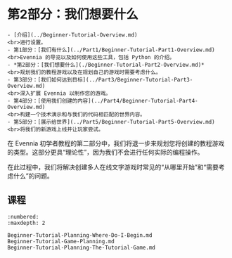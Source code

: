 # 第2部分：我们想要什么

```{sidebar} 初学者教程部分
- [介绍](../Beginner-Tutorial-Overview.md)
<br>进行设置。
- 第1部分：[我们有什么](../Part1/Beginner-Tutorial-Part1-Overview.md)
<br>Evennia 的导览以及如何使用这些工具，包括 Python 的介绍。
- *第2部分：[我们想要什么](./Beginner-Tutorial-Part2-Overview.md)*
<br>规划我们的教程游戏以及在规划自己的游戏时需要考虑什么。
- 第3部分：[我们如何达到目标](../Part3/Beginner-Tutorial-Part3-Overview.md)
<br>深入扩展 Evennia 以制作您的游戏。
- 第4部分：[使用我们创建的内容](../Part4/Beginner-Tutorial-Part4-Overview.md)
<br>构建一个技术演示和与我们的代码相匹配的世界内容。
- 第5部分：[展示给世界](../Part5/Beginner-Tutorial-Part5-Overview.md)
<br>将我们的新游戏上线并让玩家尝试。
```

在 Evennia 初学者教程的第二部分中，我们将退一步来规划您将创建的教程游戏的类型。这部分更具“理论性”，因为我们不会进行任何实际的编程操作。

在此过程中，我们将解决创建多人在线文字游戏时常见的“从哪里开始”和“需要考虑什么”的问题。

## 课程

```{toctree}
:numbered:
:maxdepth: 2

Beginner-Tutorial-Planning-Where-Do-I-Begin.md
Beginner-Tutorial-Game-Planning.md
Beginner-Tutorial-Planning-The-Tutorial-Game.md
```
